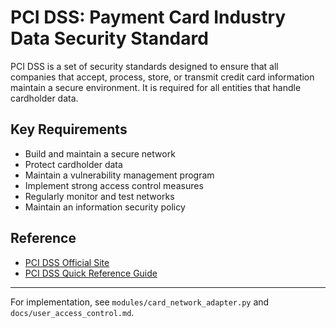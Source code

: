 # PCI DSS: Payment Card Industry Data Security Standard

PCI DSS is a set of security standards designed to ensure that all companies that accept, process, store, or transmit credit card information maintain a secure environment. It is required for all entities that handle cardholder data.

## Key Requirements

- Build and maintain a secure network
- Protect cardholder data
- Maintain a vulnerability management program
- Implement strong access control measures
- Regularly monitor and test networks
- Maintain an information security policy

## Reference

- [PCI DSS Official Site](https://www.pcisecuritystandards.org/)
- [PCI DSS Quick Reference Guide](https://www.pcisecuritystandards.org/documents/PCI_DSS-QRG-v4_0.pdf)

---
For implementation, see `modules/card_network_adapter.py` and `docs/user_access_control.md`.
